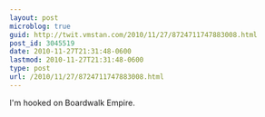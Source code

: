 ```yaml
---
layout: post
microblog: true
guid: http://twit.vmstan.com/2010/11/27/8724711747883008.html
post_id: 3045519
date: 2010-11-27T21:31:48-0600
lastmod: 2010-11-27T21:31:48-0600
type: post
url: /2010/11/27/8724711747883008.html
---
```

I'm hooked on Boardwalk Empire.
